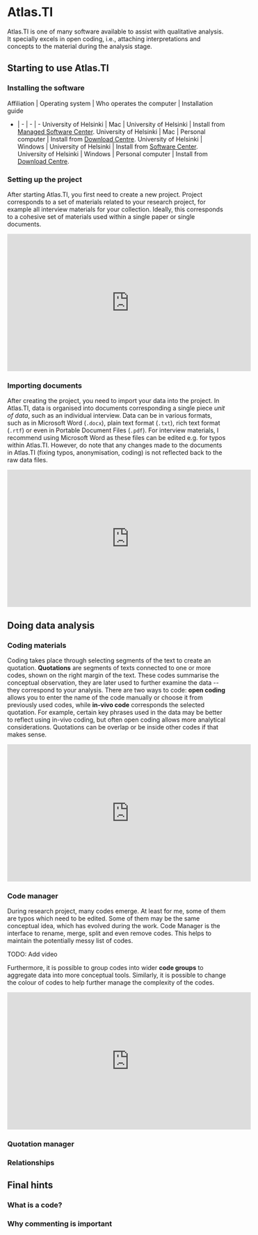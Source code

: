 # Atlas.TI

Atlas.TI is one of many software available to assist with qualitative analysis.
It specially excels in open coding, i.e., attaching interpretations and concepts to the material during the analysis stage.

## Starting to use Atlas.TI

### Installing the software

Affiliation | Operating system | Who operates the computer | Installation guide
- | - | - | -
University of Helsinki | Mac | University of Helsinki | Install from [Managed Software Center](https://helpdesk.it.helsinki.fi/en/instructions/computer-and-printing/software/installation-universitys-mac-software).
University of Helsinki | Mac | Personal computer | Install from [Download Centre](https://helpdesk.it.helsinki.fi/en/instructions/computer-and-printing/software-download-center/new-download-centre).
University of Helsinki | Windows | University of Helsinki | Install from [Software Center](https://helpdesk.it.helsinki.fi/en/instructions/computer-and-printing/software/software-center).
University of Helsinki | Windows | Personal computer | Install from [Download Centre](https://helpdesk.it.helsinki.fi/en/instructions/computer-and-printing/software-download-center/new-download-centre).

### Setting up the project

After starting Atlas.TI, you first need to create a new project.
Project corresponds to a set of materials related to your research project, for example all interview materials for your collection.
Ideally, this corresponds to a cohesive set of materials used within a single paper or single documents.

<iframe width="560" height="315" src="https://www.youtube.com/embed/qAQm4L6W75Y" frameborder="0" allow="accelerometer; autoplay; clipboard-write; encrypted-media; gyroscope; picture-in-picture" allowfullscreen></iframe>

### Importing documents

After creating the project, you need to import your data into the project.
In Atlas.TI, data is organised into documents corresponding a single piece _unit of data_, such as an individual interview.
Data can be in various formats, such as in Microsoft Word (`.docx`), plain text format (`.txt`), rich text format (`.rtf`) or even in Portable Document Files (`.pdf`).
For interview materials, I recommend using Microsoft Word as these files can be edited e.g. for typos within Atlas.TI.
However, do note that any changes made to the documents in Atlas.TI (fixing typos, anonymisation, coding) is not reflected back to the raw data files.

<iframe width="560" height="315" src="https://www.youtube.com/embed/RyZ7YaeVxN4" frameborder="0" allow="accelerometer; autoplay; clipboard-write; encrypted-media; gyroscope; picture-in-picture" allowfullscreen></iframe>

## Doing data analysis

### Coding materials

Coding takes place through selecting segments of the text to create an quotation.
**Quotations** are segments of texts connected to one or more codes, shown on the right margin of the text.
These codes summarise the conceptual observation, they are later used to further examine the data -- they correspond to your analysis.
There are two ways to code: **open coding** allows you to enter the name of the code manually or choose it from previously used codes, while **in-vivo code** corresponds the selected quotation.
For example, certain key phrases used in the data may be better to reflect using in-vivo coding, but often open coding allows more analytical considerations.
Quotations can be overlap or be inside other codes if that makes sense.

<iframe width="560" height="315" src="https://www.youtube.com/embed/nVoVQEvK7OM" frameborder="0" allow="accelerometer; autoplay; clipboard-write; encrypted-media; gyroscope; picture-in-picture" allowfullscreen></iframe>

### Code manager

During research project, many codes emerge.
At least for me, some of them are typos which need to be edited.
Some of them may be the same conceptual idea, which has evolved during the work.
Code Manager is the interface to rename, merge, split and even remove codes.
This helps to maintain the potentially messy list of codes.

TODO: Add video

Furthermore, it is possible to group codes into wider **code groups** to aggregate data into more conceptual tools.
Similarly, it is possible to change the colour of codes to help further manage the complexity of the codes.

<iframe width="560" height="315" src="https://www.youtube.com/embed/Aui51LRdKEk" frameborder="0" allow="accelerometer; autoplay; clipboard-write; encrypted-media; gyroscope; picture-in-picture" allowfullscreen></iframe>

### Quotation manager

### Relationships


## Final hints

### What is a code?

### Why commenting is important
